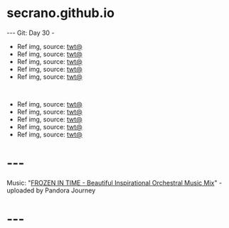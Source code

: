 # secrano.github.io

--- Git: Day 30 -

- Ref img, source: [twt@](https://www.youtube.com/shorts/G_s7Ere3ACU)
- Ref img, source: [twt@](https://www.youtube.com/shorts/tYvf-ppdlCE)
- Ref img, source: [twt@](https://www.youtube.com/shorts/hChUx5YBxzY)
- Ref img, source: [twt@](https://x.com/Romanticaps_/status/1809199131346235640)
- Ref img, source: [twt@](https://x.com/milkynoe/status/1809436114840657990)

<br/>

- Ref img, source: [twt@](https://x.com/GAx5jx8Lsq4mBIn/status/1809450573667909689)
- Ref img, source: [twt@](https://www.youtube.com/watch?v=AHCW1ffBBWY)
- Ref img, source: [twt@](https://x.com/github/status/1809327648692228564)
- Ref img, source: [twt@](https://x.com/RandomTheGuy_/status/1809349821435625891)
- Ref img, source: [twt@](https://x.com/KingNidhogg/status/1809410308240285794)

# ---
Music: "[FROZEN IN TIME - Beautiful Inspirational Orchestral Music Mix](https://www.youtube.com/watch?v=Zj6uMMt6xI8)" - uploaded by Pandora Journey
# ---
